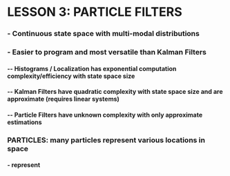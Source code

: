 
# LESSON 3: PARTICLE FILTERS
### - Continuous state space with multi-modal distributions
### - Easier to program and most versatile than Kalman Filters 
#### -- Histograms / Localization has exponential computation complexity/efficiency with state space size
#### -- Kalman Filters have quadratic complexity with state space size and are approximate (requires linear systems)
#### -- Particle Filters have unknown complexity with only approximate estimations

### PARTICLES: many particles represent various locations in space
#### - represent 
####
####
####

###
###
####
####

###
###
####
####

###
###
####
####
